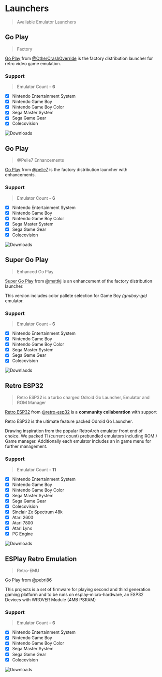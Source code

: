 # Launchers

> Available Emulator Launchers

## Go Play
> Factory

[Go Play](https://github.com/OtherCrashOverride/go-play) from [@OtherCrashOverride](https://github.com/OtherCrashOverride) is the factory distribution launcher for retro video game emulation.

### Support
> Emulator Count - **6**

- [x] Nintendo Entertainment System
- [x] Nintendo Game Boy
- [x] Nintendo Game Boy Color
- [x] Sega Master System
- [x] Sega Game Gear
- [x] Colecovision

![Downloads](https://img.shields.io/github/downloads/OtherCrashOverride/go-play/total?style=for-the-badge)

## Go Play
> @Pelle7 Enhancements

[Go Play](https://github.com/pelle7/go-play) from [@pelle7](https://github.com/pelle7) is the factory distribution launcher with enhancements.

### Support
> Emulator Count - **6**

- [x] Nintendo Entertainment System
- [x] Nintendo Game Boy
- [x] Nintendo Game Boy Color
- [x] Sega Master System
- [x] Sega Game Gear
- [x] Colecovision

![Downloads](https://img.shields.io/github/downloads/pelle7/go-play/total?style=for-the-badge)

## Super Go Play
> Enhanced Go Play

[Super Go Play](https://github.com/mattkj/super-go-play) from [@mattkj](https://github.com/mattkj) is an enhancement of the  factory distribution launcher.

This version includes color pallete selection for Game Boy *(gnuboy-go)* emulator.

### Support
> Emulator Count - **6**

- [x] Nintendo Entertainment System
- [x] Nintendo Game Boy
- [x] Nintendo Game Boy Color
- [x] Sega Master System
- [x] Sega Game Gear
- [x] Colecovision

![Downlaods](https://img.shields.io/github/downloads/mattkj/super-go-play/total?style=for-the-badge)

## Retro ESP32
> Retro ESP32 is a turbo charged Odroid Go Launcher, Emulator and ROM Manager

[Retro ESP32](https://github.com/retro-esp32/RetroESP32) from [@retro-esp32](https://github.com/retro-esp32) is a **community collaboration** with support

Retro ESP32 is the ultimate feature packed Odroid Go Launcher.

Drawing inspiration from the popular RetroArch emulator front end of choice.
We packed 11 (current count) prebundled emulators including ROM / Game manager.
Additionally each emulator includes an in game menu for further management.

### Support
> Emulator Count - **11**

- [x] Nintendo Entertainment System
- [x] Nintendo Game Boy
- [x] Nintendo Game Boy Color
- [x] Sega Master System
- [x] Sega Game Gear
- [x] Colecovision
- [x] Sinclair Zx Spectrum 48k
- [x] Atari 2600
- [x] Atari 7800
- [x] Atari Lynx
- [x] PC Engine

![Downloads](https://img.shields.io/github/downloads/retro-esp32/RetroESP32/total?style=for-the-badge)

## ESPlay Retro Emulation
> Retro-EMU

[Go Play](https://github.com/pebri86/esplay-retro-emulation) from [@pebri86](https://github.com/pebri86) 

This projects is a set of firmware for playing second and third generation gaming platform and to be runs on esplay-micro-hardware, an ESP32 Devices with WROVER Module (4MB PSRAM)

### Support
> Emulator Count - **6**

- [x] Nintendo Entertainment System
- [x] Nintendo Game Boy
- [x] Nintendo Game Boy Color
- [x] Sega Master System
- [x] Sega Game Gear
- [x] Colecovision

![Downloads](https://img.shields.io/github/downloads/pebri86/esplay-retro-emulation/total?style=for-the-badge)